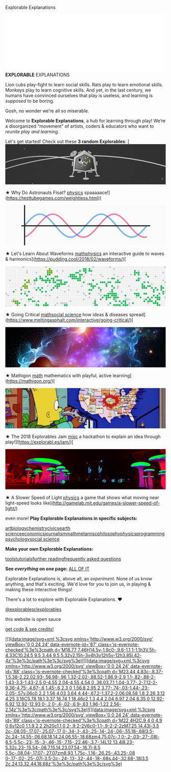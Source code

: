 Explorable Explanations

![](../_resources/12eb63bc0893f6ca55d0ccff2ea910b3.png)
**EXPLORABLE**
EXPLANATIONS

Lion cubs play-fight to learn social skills. Rats play to learn emotional skills. Monkeys play to learn cognitive skills. And yet, in the last century, we humans have convinced ourselves that play is useless, and learning is *supposed* to be boring.

Gosh, no wonder we’re all so miserable.

Welcome to **Explorable Explanations**, a hub for learning through play! We’re a disorganized “movement” of artists, coders & educators who want to *reunite play and learning*.

Let's get started! Check out these **3 random Explorables**:
[
![](../_resources/1ee3f8b5ca37d67e01082de2d107a618.png)

★ Why Do Astronauts Float? [physics](https://explorabl.es/physics)  spaaaaace!](https://testtubegames.com/weightless.html)[

![](../_resources/faf69c3942fb8009df4e6b568de62b95.png)

★ Let's Learn About Waveforms [math](https://explorabl.es/math)[physics](https://explorabl.es/physics)  an interactive guide to waves & harmonics](https://pudding.cool/2018/02/waveforms/)[

![](../_resources/6849416b300242cf9523ced5c1c2bc98.png)

★ Going Critical [math](https://explorabl.es/math)[social science](https://explorabl.es/social)  how ideas & diseases spread](https://www.meltingasphalt.com/interactive/going-critical/)[

![](../_resources/4a1ad7810832346a728fa800c02e0b42.png)

★ Mathigon [math](https://explorabl.es/math)  mathematics with playful, active learning](https://mathigon.org/)[

![](../_resources/dfe79deeaebeaf7346dfe7c31c84cfc3.png)

★ The 2018 Explorables Jam [misc](https://explorabl.es/misc)  a hackathon to explain an idea through play!](https://explorabl.es/jam/)[

![](../_resources/6678ae41660b9ade14333d4877a95986.png)

★ A Slower Speed of Light [physics](https://explorabl.es/physics)  a game that shows what moving near light-speed looks like](http://gamelab.mit.edu/games/a-slower-speed-of-light/)

even more!
**Play Explorable Explanations in specific subjects:**

[art](https://explorabl.es/art)[biology](https://explorabl.es/biology)[chemistry](https://explorabl.es/chemistry)[civics](https://explorabl.es/civics)[earth science](https://explorabl.es/earth)[economics](https://explorabl.es/economics)[journalism](https://explorabl.es/journalism)[math](https://explorabl.es/math)[meta](https://explorabl.es/meta)[misc](https://explorabl.es/misc)[philosophy](https://explorabl.es/philosophy)[physics](https://explorabl.es/physics)[programming](https://explorabl.es/programming)[psychology](https://explorabl.es/psychology)[social science](https://explorabl.es/social)

**Make your own Explorable Explanations:**

[tools](https://explorabl.es/tools)[tutorials](https://explorabl.es/tutorials)[further reading](https://explorabl.es/reading)[frequently asked questions](https://explorabl.es/faq)

**See *everything* on one page:**
[ALL OF IT](https://explorabl.es/all)

Explorable Explanations is, above all, an *experiment*. None of us know anything, and that's exciting. We'd love for you to join us, in playing & making these interactive things!

There's a lot to explore with Explorable Explanations. ♥

[@explorables](https://twitter.com/explorables)[r/explorables](https://www.reddit.com/r/explorables/)

this website is open sauce

[get code & see credits!](https://github.com/explorableexplanations/explorableexplanations.github.io#explorable-explanations)

[![](data:image/svg+xml,%3csvg xmlns='http://www.w3.org/2000/svg' viewBox='0 0 24 24' data-evernote-id='87' class='js-evernote-checked'%3e%3cpath d='M18.77 7.46H14.5v-1.9c0-.9.6-1.1 1-1.1h3V.5h-4.33C10.24.5 9.5 3.44 9.5 5.32v2.15h-3v4h3v12h5v-12h3.85l.42-4z'%3e%3c/path%3e%3c/svg%3e)](https://www.facebook.com/sharer/sharer.php?u=http%3A%2F%2Fexplorabl.es%2F&t=Explorable%20Explanations%2C%20a%20hub%20for%20learning%20through%20play%3A)[![](data:image/svg+xml,%3csvg xmlns='http://www.w3.org/2000/svg' viewBox='0 0 24 24' data-evernote-id='88' class='js-evernote-checked'%3e%3cpath d='M23.44 4.83c-.8.37-1.5.38-2.22.02.93-.56.98-.96 1.32-2.02-.88.52-1.86.9-2.9 1.1-.82-.88-2-1.43-3.3-1.43-2.5 0-4.55 2.04-4.55 4.54 0 .36.03.7.1 1.04-3.77-.2-7.12-2-9.36-4.75-.4.67-.6 1.45-.6 2.3 0 1.56.8 2.95 2 3.77-.74-.03-1.44-.23-2.05-.57v.06c0 2.2 1.56 4.03 3.64 4.44-.67.2-1.37.2-2.06.08.58 1.8 2.26 3.12 4.25 3.16C5.78 18.1 3.37 18.74 1 18.46c2 1.3 4.4 2.04 6.97 2.04 8.35 0 12.92-6.92 12.92-12.93 0-.2 0-.4-.02-.6.9-.63 1.96-1.22 2.56-2.14z'%3e%3c/path%3e%3c/svg%3e)](https://twitter.com/intent/tweet?source=http%3A%2F%2Fexplorabl.es%2F&text=Explorable%20Explanations%2C%20a%20hub%20for%20learning%20through%20play%3A%20http%3A%2F%2Fexplorabl.es%2F)[![](data:image/svg+xml,%3csvg xmlns='http://www.w3.org/2000/svg' viewBox='0 0 24 24' data-evernote-id='89' class='js-evernote-checked'%3e%3cpath d='M22 4H2C.9 4 0 4.9 0 6v12c0 1.1.9 2 2 2h20c1.1 0 2-.9 2-2V6c0-1.1-.9-2-2-2zM7.25 14.43l-3.5 2c-.08.05-.17.07-.25.07-.17 0-.34-.1-.43-.25-.14-.24-.06-.55.18-.68l3.5-2c.24-.14.55-.06.68.18.14.24.06.55-.18.68zm4.75.07c-.1 0-.2-.03-.27-.08l-8.5-5.5c-.23-.15-.3-.46-.15-.7.15-.22.46-.3.7-.14L12 13.4l8.23-5.32c.23-.15.54-.08.7.15.14.23.07.54-.16.7l-8.5 5.5c-.08.04-.17.07-.27.07zm8.93 1.75c-.1.16-.26.25-.43.25-.08 0-.17-.02-.25-.07l-3.5-2c-.24-.13-.32-.44-.18-.68s.44-.32.68-.18l3.5 2c.24.13.32.44.18.68z'%3e%3c/path%3e%3c/svg%3e)](https://explorabl.es/mailto:?subject=Explorable%20Explanations&body=Explorable%20Explanations%2C%20a%20hub%20for%20learning%20through%20play%3A%20http%3A%2F%2Fexplorabl.es%2F)